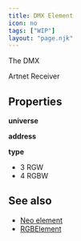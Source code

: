 ```yaml
---
title: DMX Element
icon: no
tags: ["WIP"]
layout: "page.njk"
---
```


The DMX 

Artnet Receiver

## Properties

**universe**

**address**

**type**

* 3 RGW
* 4 RGBW





## See also

* [Neo element](/elements/light/neo.md)
* [RGBElement](/elements/light/light.md)